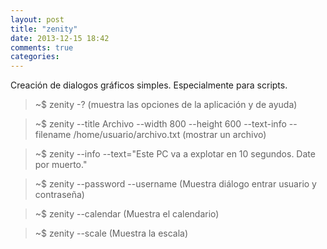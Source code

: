 ```yaml
---
layout: post
title: "zenity"
date: 2013-12-15 18:42
comments: true
categories: 
---
```

Creación de dialogos gráficos simples. Especialmente para scripts.

>~$ zenity -?   (muestra las opciones de la aplicación y de ayuda)

>~$ zenity --title Archivo --width 800 --height 600 --text-info --filename /home/usuario/archivo.txt (mostrar un archivo)

>~$ zenity --info --text="Este PC va a explotar en 10 segundos. Date por muerto."

>~$ zenity --password --username (Muestra diálogo entrar usuario y contraseña)

>~$ zenity --calendar (Muestra el calendario)

>~$ zenity --scale (Muestra la escala)

